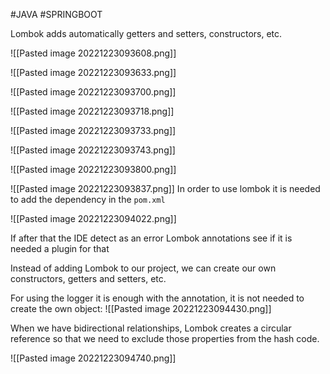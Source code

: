 #JAVA #SPRINGBOOT 

Lombok adds automatically getters and setters, constructors, etc.

![[Pasted image 20221223093608.png]]

![[Pasted image 20221223093633.png]]

![[Pasted image 20221223093700.png]]

![[Pasted image 20221223093718.png]]

![[Pasted image 20221223093733.png]]

![[Pasted image 20221223093743.png]]


![[Pasted image 20221223093800.png]]

![[Pasted image 20221223093837.png]]
In order to use lombok it is needed to add the dependency in the `pom.xml`

![[Pasted image 20221223094022.png]]

If after that the IDE detect as an error Lombok annotations see if it is needed a plugin for that

Instead of adding Lombok to our project, we can create our own constructors, getters and setters, etc.

For using the logger it is enough with the annotation, it is not needed to create the own object:
![[Pasted image 20221223094430.png]]

When we have bidirectional relationships, Lombok creates a circular reference so that we need to exclude those properties from the hash code.

![[Pasted image 20221223094740.png]]

